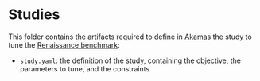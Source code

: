 # Studies

This folder contains the artifacts required to define in [Akamas][Site] the study to tune the [Renaissance benchmark][Renaiss]:

* `study.yaml`: the definition of the study, containing the objective, the parameters to tune, and the constraints

[Site]: https://www.akamas.io/
[Renaiss]: https://renaissance.dev/
